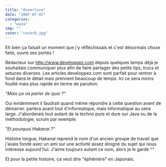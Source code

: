 ```yaml
---
title: "Ouverture"
date: "2007-07-07"
categories: 
  - "waza"
img: ""
cover: "cover8.jpg"
---
```


Eh bien ça faisait un moment que j'y réfléchissais et c'est désormais chose faite, <Hakanai/> ouvre ses portes !

Rédacteur sur http://www.developpez.com depuis quelques temps déjà je souhaitais communiquer plus afin de faire partager des petits tips, trucs et astuces diverses. Les articles developpez.com sont parfait pour rentrer à fond dans le détail mais prennent beaucoup de temps. Ici ce sera moins fouillé mais plus rapide en terme de parution.

_"Mais ça va parler de quoi ?"_

Oui évidemment il faudrait quand même répondre à cette question avant de démarrer. <Hakanai/> parlera avant tout d'informatique, mais informatique au sens large. J'aborderais tout autant de la techno pure et dure sur Java ou de la méthodologie, scrum par exemple.

_"Et pourquoi Hakanai ?"_

Histoire longue, Hakanai reprend le nom d'un ancien groupe de travail que j'avais fondé avec un ami sur une activité assez éloigné du sujet qui nous intéresse aujourd'hui. J'aime toujours autant ce nom, alors je le garde ^^

Et pour la petite histoire, ca veut dire "éphémère" en Japonais.
